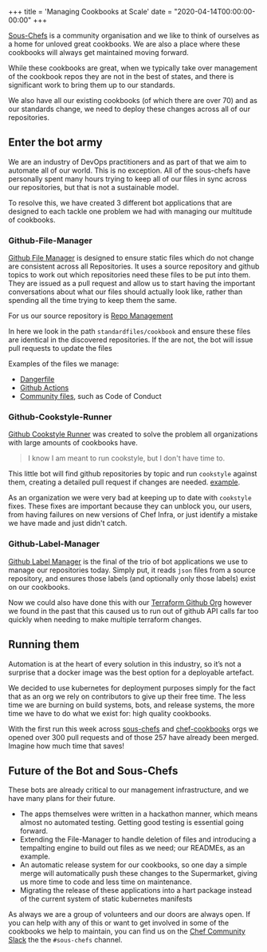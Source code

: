 +++
title = 'Managing Cookbooks at Scale'
date = "2020-04-14T00:00:00-00:00"
+++

[Sous-Chefs](http://sous-chefs.org/) is a community organisation and we like to think of ourselves as a home for unloved great cookbooks. We are also a place where these cookbooks will always get maintained moving forward.

While these cookbooks are great, when we typically take over management of the cookbook repos they are not in the best of states, and there is significant work to bring them up to our standards.

We also have all our existing cookbooks (of which there are over 70) and as our standards change, we need to deploy these changes across all of our repositories.

## Enter the bot army

We are an industry of DevOps practitioners and as part of that we aim to automate all of our world. This is no exception. All of the sous-chefs have personally spent many hours trying to keep all of our files in sync across our repositories, but that is not a sustainable model.

To resolve this, we have created 3 different bot applications that are designed to each tackle one problem we had with managing our multitude of cookbooks.

### Github-File-Manager

[Github File Manager](https://github.com/xorima/Github-File-Manager) is designed to ensure static files which do not change are consistent across all Repositories. It uses a source repository and github topics to work out which repositories need these files to be put into them. They are issued as a pull request and allow us to start having the important conversations about what our files should actually look like, rather than spending all the time trying to keep them the same.

For us our source repository is [Repo Management](https://github.com/sous-chefs/repo-management/tree/main/)

In here we look in the path `standardfiles/cookbook` and ensure these files are identical in the discovered repositories. If the are not, the bot will issue pull requests to update the files

Examples of the files we manage:

- [Dangerfile](https://github.com/danger/danger)
- [Github Actions](https://github.com/features/actions)
- [Community files](https://help.github.com/en/github/building-a-strong-community/creating-a-default-community-health-file), such as Code of Conduct

### Github-Cookstyle-Runner

[Github Cookstyle Runner](https://github.com/xorima/Github-Cookstyle-Runner) was created to solve the problem all organizations with large amounts of cookbooks have.
> I know I am meant to run cookstyle, but I don't have time to.

This little bot will find github repositories by topic and run `cookstyle` against them, creating a detailed pull request if changes are needed. [example](https://github.com/sous-chefs/java/pull/606).

As an organization we were very bad at keeping up to date with `cookstyle` fixes. These fixes are important because they can unblock you, our users, from having failures on new versions of Chef Infra, or just identify a mistake we have made and just didn't catch.

### Github-Label-Manager

[Github Label Manager](https://github.com/xorima/Github-Label-Manager) is the final of the trio of bot applications we use to manage our repositories today.  Simply put, it reads `json` files from a source repository, and ensures those labels (and optionally only those labels) exist on our cookbooks.

Now we could also have done this with our [Terraform Github Org](https://github.com/sous-chefs/terraform-github-org) however we found in the past that this caused us to run out of github API calls far too quickly when needing to make multiple terraform changes.

## Running them

Automation is at the heart of every solution in this industry, so it’s not a surprise that a docker image was the best option for a deployable artefact.

We decided to use kubernetes for deployment purposes simply for the fact that as an org we rely on contributors to give up their free time. The less time we are burning on build systems, bots, and release systems, the more time we have to do what we exist for: high quality cookbooks.

With the first run this week across [sous-chefs](https://github.com/sous-chefs) and [chef-cookbooks](https://github.com/chef-cookbooks) orgs we opened over 300 pull requests and of those 257 have already been merged. Imagine how much time that saves!

## Future of the Bot and Sous-Chefs

These bots are already critical to our management infrastructure, and we have many plans for their future.

- The apps themselves were written in a hackathon manner, which means almost no automated testing. Getting good testing is essential going forward.
- Extending the File-Manager to handle deletion of files and introducing a tempalting engine to build out files as we need; our READMEs, as an example.
- An automatic release system for our cookbooks, so one day a simple merge will automatically push these changes to the Supermarket, giving us more time to code and less time on maintenance.
- Migrating the release of these applications into a hart package instead of the current system of static kubernetes manifests

As always we are a group of volunteers and our doors are always open. If you can help with any of this or want to get involved in some of the cookbooks we help to maintain, you can find us on the [Chef Community Slack](https://community-slack.chef.io/) the the `#sous-chefs` channel.
